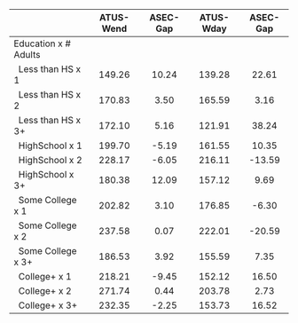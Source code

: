 
|                      |    ATUS-Wend |     ASEC-Gap |    ATUS-Wday |     ASEC-Gap |
| -------------------- | :----------: | :----------: | :----------: | :----------: |
| Education x # Adults |              |              |              |              |
| &nbsp;&nbsp;Less than HS x 1 |       149.26 |        10.24 |       139.28 |        22.61 |
| &nbsp;&nbsp;Less than HS x 2 |       170.83 |         3.50 |       165.59 |         3.16 |
| &nbsp;&nbsp;Less than HS x 3+ |       172.10 |         5.16 |       121.91 |        38.24 |
| &nbsp;&nbsp;HighSchool x 1 |       199.70 |        -5.19 |       161.55 |        10.35 |
| &nbsp;&nbsp;HighSchool x 2 |       228.17 |        -6.05 |       216.11 |       -13.59 |
| &nbsp;&nbsp;HighSchool x 3+ |       180.38 |        12.09 |       157.12 |         9.69 |
| &nbsp;&nbsp;Some College x 1 |       202.82 |         3.10 |       176.85 |        -6.30 |
| &nbsp;&nbsp;Some College x 2 |       237.58 |         0.07 |       222.01 |       -20.59 |
| &nbsp;&nbsp;Some College x 3+ |       186.53 |         3.92 |       155.59 |         7.35 |
| &nbsp;&nbsp;College+ x 1 |       218.21 |        -9.45 |       152.12 |        16.50 |
| &nbsp;&nbsp;College+ x 2 |       271.74 |         0.44 |       203.78 |         2.73 |
| &nbsp;&nbsp;College+ x 3+ |       232.35 |        -2.25 |       153.73 |        16.52 |

